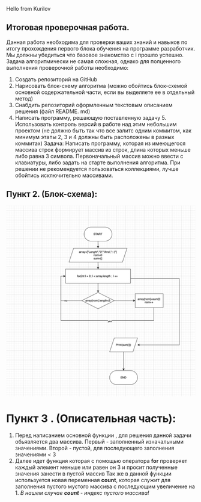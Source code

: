 Hello from Kurilov

## Итоговая проверочная работа.

Данная работа необходима для проверки ваших знаний и навыков по итогу прохождения первого блока обучения
на программе разработчик. Мы должны убедиться что базовое знакомство с і прошло успешно.
Задача алгоритмически не самая сложная, однако для полценного выполнения проверочной работы необходимо:
1. Создать репозиторий на GitHub 
2. Нарисовать блок-схему алгоритма (можно обойтись блок-схемой основной содержательной части, если вы
выделяете ее в отдельный метод)
3. Снабдить репозиторий оформленным текстовым описанием решения (файл README. md)
4. Написать программу, решающую поставленную задачу 5. Использовать контроль версий в работе над этим небольшим проектом (не должно быть так что все залитс
одним коммитом, как минимум этапы 2, 3 и 4 должны быть расположены в разных коммитах) Задача: Написать программу, которая из имеющегося массива строк формирует массив из строк, длина которых меньше либо равна 3 символа. Первоначальный массив можно ввести с клавиатуры, либо задать на старте выполнения алгоритма. При решении не рекомендуется пользоваться коллекциями, лучше обойтись
исключительно массивами.



## Пункт 2. (Блок-схема):
![Блок схема](1.jpeg)


# Пункт 3 . (Описательная часть):

 1. Перед написанием основной функции , для решения данной задачи  обьявляется два массива. 
Первый - заполненный изначальными значениями.
Второй - пустой, для последующего заполнения значениями < 3
 2. Далее идет функция которая с помощью оператора __for__ проверяет каждый элемент меньше или равен он 3 и просит полученные значения занести в пустой массив
Так же в данной функции используется новая переменная **count**, которая служит для заполнения пустого мустого массива с последующим увеличение на 1. 
*В нашем случае __count__ - индекс пустого массива!* 

